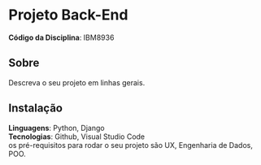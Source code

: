 # Projeto Back-End 

**Código da Disciplina**: IBM8936<br>

## Sobre 
Descreva o seu projeto em linhas gerais. 

## Instalação 
**Linguagens**: Python, Django<br>
**Tecnologias**: Github, Visual Studio Code<br>
 os pré-requisitos para rodar o seu projeto são UX, Engenharia de Dados, POO.

